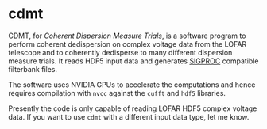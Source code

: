 # cdmt
CDMT, for *Coherent Dispersion Measure Trials*, is a software program to perform coherent dedispersion on complex voltage data from the LOFAR telescope and to coherently dedisperse to many different dispersion measure trials. It reads HDF5 input data and generates [SIGPROC](http://sigproc.sourceforge.net/) compatible filterbank files.

The software uses NVIDIA GPUs to accelerate the computations and hence requires compilation with `nvcc` against the `cufft` and `hdf5` libraries.

Presently the code is only capable of reading LOFAR HDF5 complex voltage data. If you want to use `cdmt` with a different input data type, let me know.
